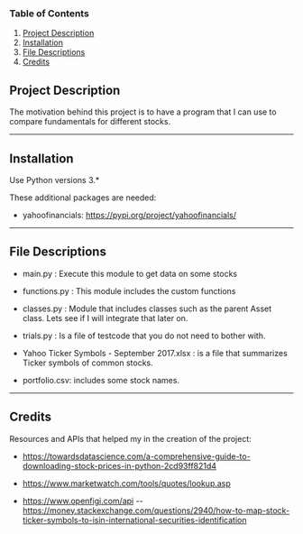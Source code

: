 ### Table of Contents

1. [Project Description](#description)
2. [Installation](#installation)
3. [File Descriptions](#files)
4. [Credits](#credits)


## Project Description <a name="description"></a>

The motivation behind this project is to have a program that I can use to compare fundamentals for different stocks.

-------------

## Installation <a name="installation"></a>

Use Python versions 3.*

These additional packages are needed:

- yahoofinancials: https://pypi.org/project/yahoofinancials/


-------------
## File Descriptions <a name="files"></a>

- main.py : Execute this module to get data on some stocks

- functions.py : This module includes the custom functions

- classes.py : Module that includes classes such as the parent Asset class. Lets see if I will integrate that later on.

- trials.py : Is a file of testcode that you do not need to bother with.

- Yahoo Ticker Symbols - September 2017.xlsx : is a file that summarizes Ticker symbols of common stocks.

- portfolio.csv: includes some stock names.
-------------

## Credits <a name="credits"></a>

Resources and APIs that helped my in the creation of the project:

- https://towardsdatascience.com/a-comprehensive-guide-to-downloading-stock-prices-in-python-2cd93ff821d4

- https://www.marketwatch.com/tools/quotes/lookup.asp

- https://www.openfigi.com/api
	-- https://money.stackexchange.com/questions/2940/how-to-map-stock-ticker-symbols-to-isin-international-securities-identification



